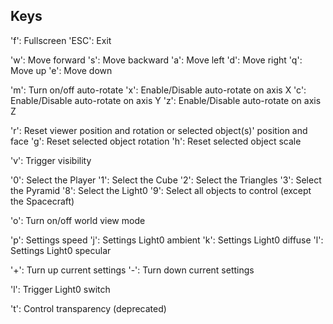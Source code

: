 
## Keys

'f': Fullscreen
'ESC': Exit

'w': Move forward
's': Move backward
'a': Move left
'd': Move right
'q': Move up
'e': Move down

'm': Turn on/off auto-rotate
'x': Enable/Disable auto-rotate on axis X
'c': Enable/Disable auto-rotate on axis Y
'z': Enable/Disable auto-rotate on axis Z

'r': Reset viewer position and rotation or selected object(s)' position and face
'g': Reset selected object rotation
'h': Reset selected object scale

'v': Trigger visibility

'0': Select the Player
'1': Select the Cube
'2': Select the Triangles
'3': Select the Pyramid
'8': Select the Light0
'9': Select all objects to control (except the Spacecraft)

'o': Turn on/off world view mode

'p': Settings speed
'j': Settings Light0 ambient
'k': Settings Light0 diffuse
'l': Settings Light0 specular

'+': Turn up current settings
'-': Turn down current settings

'l': Trigger Light0 switch

't': Control transparency (deprecated)
